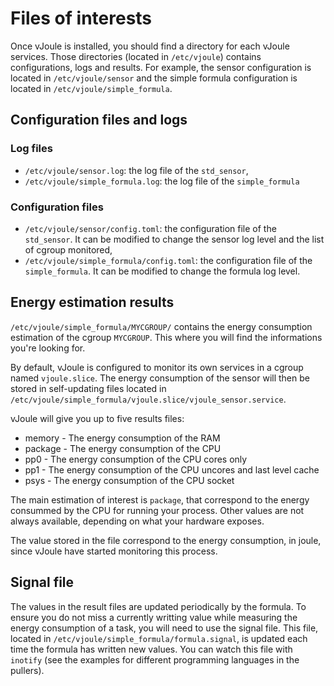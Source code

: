 # Files of interests
Once vJoule is installed, you should find a directory for each vJoule services. Those directories (located in `/etc/vjoule`) contains configurations, logs and results. For example, the sensor configuration is located in `/etc/vjoule/sensor` and the simple formula configuration is located in `/etc/vjoule/simple_formula`.

## Configuration files and logs
### Log files
- `/etc/vjoule/sensor.log`: the log file of the `std_sensor`,
- `/etc/vjoule/simple_formula.log`: the log file of the `simple_formula`

### Configuration files
- `/etc/vjoule/sensor/config.toml`: the configuration file of the `std_sensor`. It can be modified to change the sensor log level and the list of cgroup monitored,
- `/etc/vjoule/simple_formula/config.toml`: the configuration file of the `simple_formula`. It can be modified to change the formula log level. 

## Energy estimation results
`/etc/vjoule/simple_formula/MYCGROUP/` contains the energy consumption estimation of the cgroup `MYCGROUP`. This where you will find the informations you're looking for. 

By default, vJoule is configured to monitor its own services in a cgroup named `vjoule.slice`. The energy consumption of the sensor will then be stored in self-updating files located in `/etc/vjoule/simple_formula/vjoule.slice/vjoule_sensor.service`.

vJoule will give you up to five results files:
- memory - The energy consumption of the RAM
- package - The energy consumption of the CPU
- pp0 - The energy consumption of the CPU cores only
- pp1 - The energy consumption of the CPU uncores and last level cache
- psys - The energy consumption of the CPU socket

The main estimation of interest is `package`, that correspond to the energy consummed by the CPU for running your process. Other values are not always available, depending on what your hardware exposes.

The value stored in the file correspond to the energy consumption, in joule, since vJoule have started monitoring this process.

## Signal file
The values in the result files are updated periodically by the formula. To ensure you do not miss a currently writting value while measuring the energy consumption of a task, you will need to use the signal file. This file, located in `/etc/vjoule/simple_formula/formula.signal`, is updated each time the formula has written new values. You can watch this file with `inotify` (see the examples for different programming languages in the pullers).